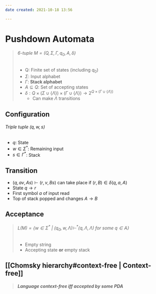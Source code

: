 ```yaml
---
date created: 2021-10-18 13:56

---
```


# Pushdown Automata

> ###### 6-tuple $M = (Q, \Sigma, \Gamma, q_0, A, \delta)$
>
> - Q: Finite set of states (including $q_0$)
> - $\Sigma$: Input alphabet
> - $\Gamma$: **Stack alphabet**
> - $A \subseteq Q$: Set of accepting states
> - $\delta: Q \times (\Sigma \cup \{\Lambda\}) \times (\Gamma \cup \{\Lambda\}) \rightarrow 2^{Q \times (\Gamma \cup \{\Lambda\})}$
>   - Can make $\Lambda$ transitions

## Configuration

###### Triple tuple $(q, w, s)$

- $q$: State
- $w \in \Sigma^*$: Remaining input
- $s \in \Gamma^*$: Stack

## Transition

- $(q, av, As) \vdash (r, v, Bs)$ can take place if $(r, B) \in \delta(q, a, A)$
- State $q \rightarrow r$
- First symbol $a$ of input read
- Top of stack popped and changes $A \rightarrow B$

## Acceptance

> ###### $L(M) = \{w \in \Sigma^*\ |\ (q_0, w, \Lambda) \vdash^* (q, \Lambda, \Lambda)\ for\ some\ q \in A\}$
>
> - Empty string
> - Accepting state **or** empty stack

## [[Chomsky hierarchy#context-free | Context-free]]

> ##### Language context-free iff accepted by some PDA
